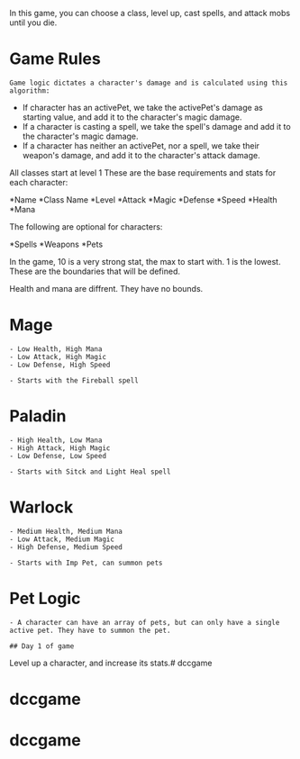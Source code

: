 In this game, you can choose a class, level up, cast spells, and attack mobs until you die.
#
# Game Rules

`Game logic dictates a character's damage and is calculated using this algorithm:`

- If character has an activePet, we take the activePet's damage as starting value, and add it to the character's magic damage.
- If a character is casting a spell, we take the spell's damage and add it to the character's magic damage.
- If a character has neither an activePet, nor a spell, we take their weapon's damage, and add it to the character's attack damage.

All classes start at level 1
These are the base requirements and stats for each character:

*Name
*Class Name
*Level
*Attack
*Magic
*Defense
*Speed
*Health
*Mana

The following are optional for characters:

*Spells
*Weapons
*Pets

In the game, 10 is a very strong stat, the max to start with. 1 is the lowest. These are the boundaries that will be defined.

Health and mana are diffrent. They have no bounds.
#
# Mage

    - Low Health, High Mana
    - Low Attack, High Magic
    - Low Defense, High Speed

    - Starts with the Fireball spell
#
# Paladin

    - High Health, Low Mana
    - High Attack, High Magic
    - Low Defense, Low Speed

    - Starts with Sitck and Light Heal spell
#
# Warlock

    - Medium Health, Medium Mana
    - Low Attack, Medium Magic
    - High Defense, Medium Speed

    - Starts with Imp Pet, can summon pets
#
# Pet Logic

    - A character can have an array of pets, but can only have a single active pet. They have to summon the pet.

    ## Day 1 of game

Level up a character, and increase its stats.# dccgame
# dccgame
# dccgame
